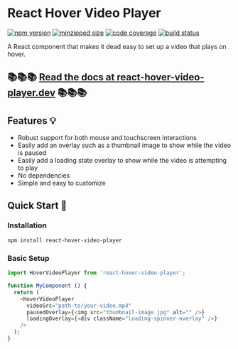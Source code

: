 # React Hover Video Player

[![npm version](https://badgen.net/npm/v/react-hover-video-player)](https://www.npmjs.com/package/react-hover-video-player)
[![minzipped size](https://badgen.net/bundlephobia/minzip/react-hover-video-player)](https://bundlephobia.com/result?p=react-hover-video-player)
[![code coverage](https://codecov.io/gh/Gyanreyer/react-hover-video-player/branch/master/graph/badge.svg)](https://codecov.io/gh/Gyanreyer/react-hover-video-player)
[![build status](https://travis-ci.com/Gyanreyer/react-hover-video-player.svg?branch=master)](https://travis-ci.com/Gyanreyer/react-hover-video-player.svg?branch=master)

A React component that makes it dead easy to set up a video that plays on hover.

## 📚📚📚 [Read the docs at react-hover-video-player.dev](https://react-hover-video-player.dev/) 📚📚📚

## Features 💡
- Robust support for both mouse and touchscreen interactions
- Easily add an overlay such as a thumbnail image to show while the video is paused
- Easily add a loading state overlay to show while the video is attempting to play
- No dependencies
- Simple and easy to customize


## Quick Start 🏃
### Installation
`npm install react-hover-video-player`

### Basic Setup
```javascript
import HoverVideoPlayer from 'react-hover-video-player';

function MyComponent () {
  return (
    <HoverVideoPlayer
      videoSrc="path-to/your-video.mp4"
      pausedOverlay={<img src="thumbnail-image.jpg" alt="" />}
      loadingOverlay={<div className="loading-spinner-overlay" />}
    />
  );
}
```
